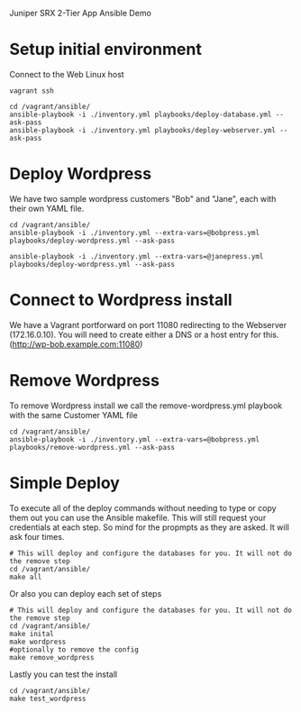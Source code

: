 Juniper SRX 2-Tier App Ansible Demo

# Setup initial environment
Connect to the Web Linux host

```
vagrant ssh

cd /vagrant/ansible/
ansible-playbook -i ./inventory.yml playbooks/deploy-database.yml --ask-pass
ansible-playbook -i ./inventory.yml playbooks/deploy-webserver.yml --ask-pass
```

# Deploy Wordpress
We have two sample wordpress customers "Bob" and "Jane", each with their own YAML file.

```
cd /vagrant/ansible/
ansible-playbook -i ./inventory.yml --extra-vars=@bobpress.yml playbooks/deploy-wordpress.yml --ask-pass

ansible-playbook -i ./inventory.yml --extra-vars=@janepress.yml playbooks/deploy-wordpress.yml --ask-pass
```

# Connect to Wordpress install
We have a Vagrant portforward on port 11080 redirecting to the Webserver (172.16.0.10). You will need to create either a DNS or a host entry for this.
	(http://wp-bob.example.com:11080)

# Remove Wordpress
To remove Wordpress install we call the remove-wordpress.yml playbook with the same Customer YAML file

```
cd /vagrant/ansible/
ansible-playbook -i ./inventory.yml --extra-vars=@bobpress.yml playbooks/remove-wordpress.yml --ask-pass
```

# Simple Deploy

To execute all of the deploy commands without needing to type or copy them out you can use the Ansible makefile. This will still request your credentials at each step. So mind for the propmpts as they are asked. It will ask four times.

```
# This will deploy and configure the databases for you. It will not do the remove step
cd /vagrant/ansible/
make all
```

Or also you can deploy each set of steps
```
# This will deploy and configure the databases for you. It will not do the remove step
cd /vagrant/ansible/
make inital
make wordpress
#optionally to remove the config
make remove_wordpress
```

Lastly you can test the install
```
cd /vagrant/ansible/
make test_wordpress
```
